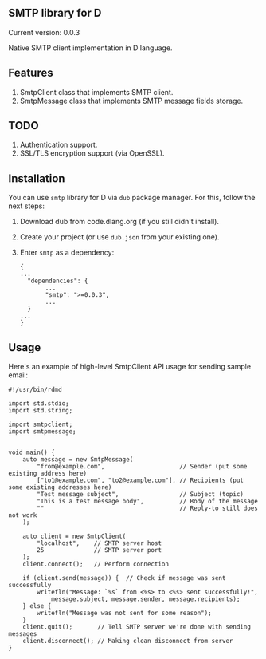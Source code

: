 ## SMTP library for D

Current version: 0.0.3

Native SMTP client implementation in D language.

## Features

 1. SmtpClient class that implements SMTP client.
 2. SmtpMessage class that implements SMTP message fields storage.

## TODO

 1. Authentication support.
 2. SSL/TLS encryption support (via OpenSSL).

## Installation

You can use `smtp` library for D via `dub` package manager.
For this, follow the next steps:
 
 1. Download dub from code.dlang.org (if you still didn't install).
 2. Create your project (or use `dub.json` from your existing one).
 3. Enter `smtp` as a dependency:

     ```
     {
     ...
       "dependencies": {
       		...
       		"smtp": ">=0.0.3",
       		...
       }
     ...
     }
     ```


## Usage

Here's an example of high-level SmtpClient API usage for sending sample email:

```
#!/usr/bin/rdmd

import std.stdio;
import std.string;

import smtpclient;
import smtpmessage;


void main() {
	auto message = new SmtpMessage(
		"from@example.com",	 					// Sender (put some existing address here)
		["to1@example.com", "to2@example.com"], // Recipients (put some existing addresses here)
		"Test message subject",  				// Subject (topic)
		"This is a test message body",  		// Body of the message
		""										// Reply-to still does not work
	);

	auto client = new SmtpClient(
		"localhost", 	// SMTP server host
		25			 	// SMTP server port
	); 
	client.connect(); 	// Perform connection
	
	if (client.send(message)) {  // Check if message was sent successfully
		writefln("Message: `%s` from <%s> to <%s> sent successfully!",
			message.subject, message.sender, message.recipients);
	} else {
		writefln("Message was not sent for some reason");
	}
	client.quit();		 // Tell SMTP server we're done with sending messages
	client.disconnect(); // Making clean disconnect from server
}
```